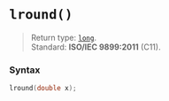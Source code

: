 # `lround()`

> Return type: [`long`](/data-types/long/).  
> Standard: **ISO/IEC 9899:2011** (C11).

### Syntax

```c
lround(double x);
```